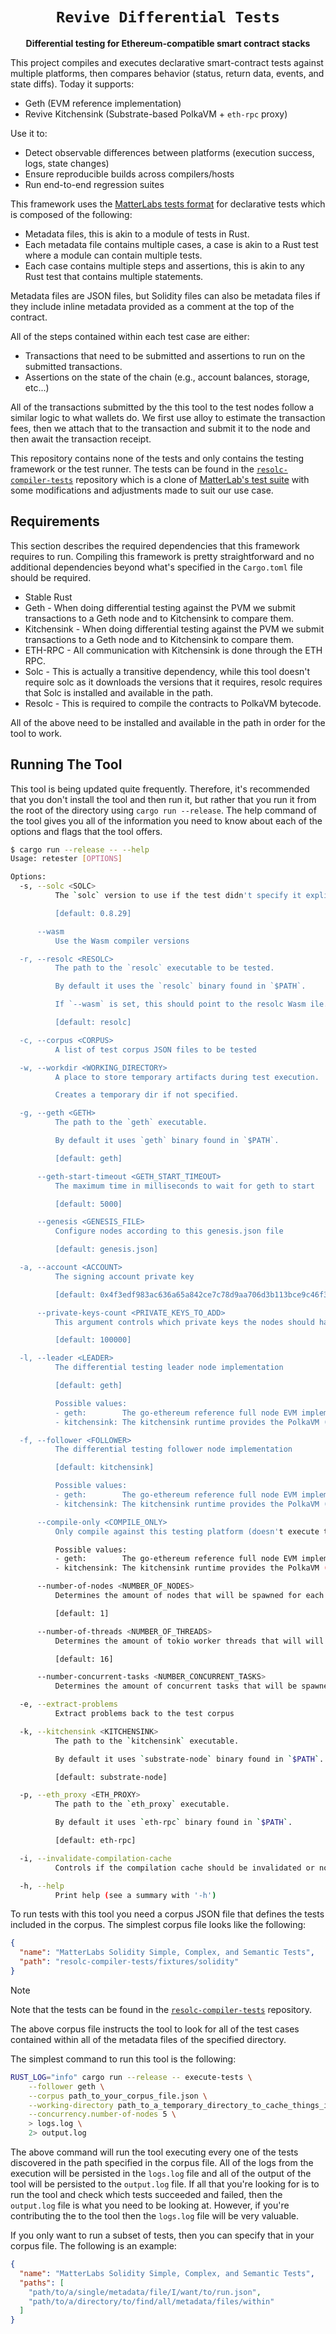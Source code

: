 <div align="center">
  <h1><code>Revive Differential Tests</code></h1>

  <p>
    <strong>Differential testing for Ethereum-compatible smart contract stacks</strong>
  </p>
</div>

This project compiles and executes declarative smart-contract tests against multiple platforms, then compares behavior (status, return data, events, and state diffs). Today it supports:

- Geth (EVM reference implementation)
- Revive Kitchensink (Substrate-based PolkaVM + `eth-rpc` proxy)

Use it to:

- Detect observable differences between platforms (execution success, logs, state changes)
- Ensure reproducible builds across compilers/hosts
- Run end-to-end regression suites

This framework uses the [MatterLabs tests format](https://github.com/matter-labs/era-compiler-tests/tree/main/solidity) for declarative tests which is composed of the following:

- Metadata files, this is akin to a module of tests in Rust.
- Each metadata file contains multiple cases, a case is akin to a Rust test where a module can contain multiple tests.
- Each case contains multiple steps and assertions, this is akin to any Rust test that contains multiple statements.

Metadata files are JSON files, but Solidity files can also be metadata files if they include inline metadata provided as a comment at the top of the contract.

All of the steps contained within each test case are either:

- Transactions that need to be submitted and assertions to run on the submitted transactions.
- Assertions on the state of the chain (e.g., account balances, storage, etc...)

All of the transactions submitted by the this tool to the test nodes follow a similar logic to what wallets do. We first use alloy to estimate the transaction fees, then we attach that to the transaction and submit it to the node and then await the transaction receipt.

This repository contains none of the tests and only contains the testing framework or the test runner. The tests can be found in the [`resolc-compiler-tests`](https://github.com/paritytech/resolc-compiler-tests) repository which is a clone of [MatterLab's test suite](https://github.com/matter-labs/era-compiler-tests) with some modifications and adjustments made to suit our use case.

## Requirements

This section describes the required dependencies that this framework requires to run. Compiling this framework is pretty straightforward and no additional dependencies beyond what's specified in the `Cargo.toml` file should be required.

- Stable Rust
- Geth - When doing differential testing against the PVM we submit transactions to a Geth node and to Kitchensink to compare them.
- Kitchensink - When doing differential testing against the PVM we submit transactions to a Geth node and to Kitchensink to compare them.
- ETH-RPC - All communication with Kitchensink is done through the ETH RPC.
- Solc - This is actually a transitive dependency, while this tool doesn't require solc as it downloads the versions that it requires, resolc requires that Solc is installed and available in the path.
- Resolc - This is required to compile the contracts to PolkaVM bytecode.

All of the above need to be installed and available in the path in order for the tool to work.

## Running The Tool

This tool is being updated quite frequently. Therefore, it's recommended that you don't install the tool and then run it, but rather that you run it from the root of the directory using `cargo run --release`. The help command of the tool gives you all of the information you need to know about each of the options and flags that the tool offers.

```bash
$ cargo run --release -- --help
Usage: retester [OPTIONS]

Options:
  -s, --solc <SOLC>
          The `solc` version to use if the test didn't specify it explicitly

          [default: 0.8.29]

      --wasm
          Use the Wasm compiler versions

  -r, --resolc <RESOLC>
          The path to the `resolc` executable to be tested.

          By default it uses the `resolc` binary found in `$PATH`.

          If `--wasm` is set, this should point to the resolc Wasm ile.

          [default: resolc]

  -c, --corpus <CORPUS>
          A list of test corpus JSON files to be tested

  -w, --workdir <WORKING_DIRECTORY>
          A place to store temporary artifacts during test execution.

          Creates a temporary dir if not specified.

  -g, --geth <GETH>
          The path to the `geth` executable.

          By default it uses `geth` binary found in `$PATH`.

          [default: geth]

      --geth-start-timeout <GETH_START_TIMEOUT>
          The maximum time in milliseconds to wait for geth to start

          [default: 5000]

      --genesis <GENESIS_FILE>
          Configure nodes according to this genesis.json file

          [default: genesis.json]

  -a, --account <ACCOUNT>
          The signing account private key

          [default: 0x4f3edf983ac636a65a842ce7c78d9aa706d3b113bce9c46f30d7d21715b23b1d]

      --private-keys-count <PRIVATE_KEYS_TO_ADD>
          This argument controls which private keys the nodes should have access to and be added to its wallet signers. With a value of N, private keys (0, N] will be added to the signer set of the node

          [default: 100000]

  -l, --leader <LEADER>
          The differential testing leader node implementation

          [default: geth]

          Possible values:
          - geth:        The go-ethereum reference full node EVM implementation
          - kitchensink: The kitchensink runtime provides the PolkaVM (PVM) based node implentation

  -f, --follower <FOLLOWER>
          The differential testing follower node implementation

          [default: kitchensink]

          Possible values:
          - geth:        The go-ethereum reference full node EVM implementation
          - kitchensink: The kitchensink runtime provides the PolkaVM (PVM) based node implentation

      --compile-only <COMPILE_ONLY>
          Only compile against this testing platform (doesn't execute the tests)

          Possible values:
          - geth:        The go-ethereum reference full node EVM implementation
          - kitchensink: The kitchensink runtime provides the PolkaVM (PVM) based node implentation

      --number-of-nodes <NUMBER_OF_NODES>
          Determines the amount of nodes that will be spawned for each chain

          [default: 1]

      --number-of-threads <NUMBER_OF_THREADS>
          Determines the amount of tokio worker threads that will will be used

          [default: 16]

      --number-concurrent-tasks <NUMBER_CONCURRENT_TASKS>
          Determines the amount of concurrent tasks that will be spawned to run tests. Defaults to 10 x the number of nodes

  -e, --extract-problems
          Extract problems back to the test corpus

  -k, --kitchensink <KITCHENSINK>
          The path to the `kitchensink` executable.

          By default it uses `substrate-node` binary found in `$PATH`.

          [default: substrate-node]

  -p, --eth_proxy <ETH_PROXY>
          The path to the `eth_proxy` executable.

          By default it uses `eth-rpc` binary found in `$PATH`.

          [default: eth-rpc]

  -i, --invalidate-compilation-cache
          Controls if the compilation cache should be invalidated or not

  -h, --help
          Print help (see a summary with '-h')
```

To run tests with this tool you need a corpus JSON file that defines the tests included in the corpus. The simplest corpus file looks like the following:

```json
{
  "name": "MatterLabs Solidity Simple, Complex, and Semantic Tests",
  "path": "resolc-compiler-tests/fixtures/solidity"
}
```

> [!NOTE]  
> Note that the tests can be found in the [`resolc-compiler-tests`](https://github.com/paritytech/resolc-compiler-tests) repository.

The above corpus file instructs the tool to look for all of the test cases contained within all of the metadata files of the specified directory.

The simplest command to run this tool is the following:

```bash
RUST_LOG="info" cargo run --release -- execute-tests \
    --follower geth \
    --corpus path_to_your_corpus_file.json \
    --working-directory path_to_a_temporary_directory_to_cache_things_in \
    --concurrency.number-of-nodes 5 \
    > logs.log \
    2> output.log
```

The above command will run the tool executing every one of the tests discovered in the path specified in the corpus file. All of the logs from the execution will be persisted in the `logs.log` file and all of the output of the tool will be persisted to the `output.log` file. If all that you're looking for is to run the tool and check which tests succeeded and failed, then the `output.log` file is what you need to be looking at. However, if you're contributing the to the tool then the `logs.log` file will be very valuable.

If you only want to run a subset of tests, then you can specify that in your corpus file. The following is an example:

```json
{
  "name": "MatterLabs Solidity Simple, Complex, and Semantic Tests",
  "paths": [
    "path/to/a/single/metadata/file/I/want/to/run.json",
    "path/to/a/directory/to/find/all/metadata/files/within"
  ]
}
```
